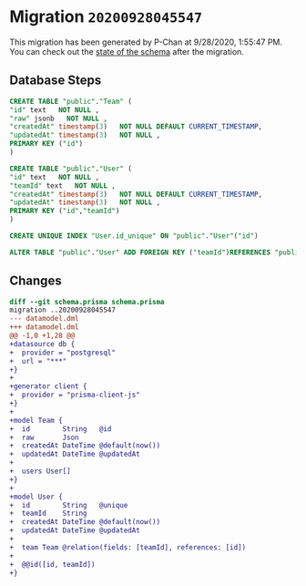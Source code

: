 # Migration `20200928045547`

This migration has been generated by P-Chan at 9/28/2020, 1:55:47 PM.
You can check out the [state of the schema](./schema.prisma) after the migration.

## Database Steps

```sql
CREATE TABLE "public"."Team" (
"id" text   NOT NULL ,
"raw" jsonb   NOT NULL ,
"createdAt" timestamp(3)   NOT NULL DEFAULT CURRENT_TIMESTAMP,
"updatedAt" timestamp(3)   NOT NULL ,
PRIMARY KEY ("id")
)

CREATE TABLE "public"."User" (
"id" text   NOT NULL ,
"teamId" text   NOT NULL ,
"createdAt" timestamp(3)   NOT NULL DEFAULT CURRENT_TIMESTAMP,
"updatedAt" timestamp(3)   NOT NULL ,
PRIMARY KEY ("id","teamId")
)

CREATE UNIQUE INDEX "User.id_unique" ON "public"."User"("id")

ALTER TABLE "public"."User" ADD FOREIGN KEY ("teamId")REFERENCES "public"."Team"("id") ON DELETE CASCADE ON UPDATE CASCADE
```

## Changes

```diff
diff --git schema.prisma schema.prisma
migration ..20200928045547
--- datamodel.dml
+++ datamodel.dml
@@ -1,0 +1,28 @@
+datasource db {
+  provider = "postgresql"
+  url = "***"
+}
+
+generator client {
+  provider = "prisma-client-js"
+}
+
+model Team {
+  id        String   @id
+  raw       Json
+  createdAt DateTime @default(now())
+  updatedAt DateTime @updatedAt
+
+  users User[]
+}
+
+model User {
+  id        String   @unique
+  teamId    String
+  createdAt DateTime @default(now())
+  updatedAt DateTime @updatedAt
+
+  team Team @relation(fields: [teamId], references: [id])
+
+  @@id([id, teamId])
+}
```


